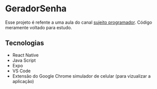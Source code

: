 <h1>GeradorSenha</h1>
<p>Esse projeto é refente a uma aula do canal <a href="https://www.youtube.com/watch?v=VDgihqrZUQg">sujeito programador</a>. 
 Código meramente voltado para estudo.</p>

 <h2>Tecnologias</h2>
 <ul>
   <li>React Native</li>
   <li>Java Script</li>
   <li>Expo</li>
   <li>VS Code</li>
   <li>Extensão do Google Chrome simulador de celular (para vizualizar a aplicação)</li>
 </ul>
